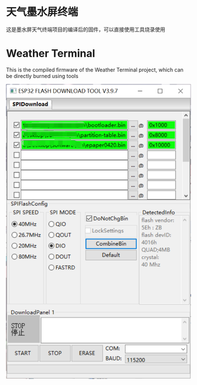 # 天气墨水屏终端
这是墨水屏天气终端项目的编译后的固件，可以直接使用工具烧录使用
# Weather Terminal
This is the compiled firmware of the Weather Terminal project, which can be directly burned using tools

![烧录图片](img1.png)
